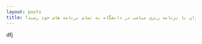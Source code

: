 ```yaml
---
layout: posts
title: چگونه می توان با برنامه ریزی مناسب در دانشگاه به تمام برنامه های خود رسید؟
---
```

dfj

